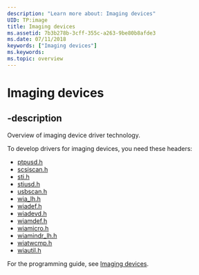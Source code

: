 ```yaml
---
description: "Learn more about: Imaging devices"
UID: TP:image
title: Imaging devices
ms.assetid: 7b3b278b-3cff-355c-a263-9be80b8afde3
ms.date: 07/11/2018
keywords: ["Imaging devices"]
ms.keywords: 
ms.topic: overview
---
```


# Imaging devices

## -description

Overview of imaging device driver technology.

To develop drivers for imaging devices, you need these headers:

- [ptpusd.h](../ptpusd/index.md)
- [scsiscan.h](../scsiscan/index.md)
- [sti.h](../sti/index.md)
- [stiusd.h](../stiusd/index.md)
- [usbscan.h](../usbscan/index.md)
- [wia_lh.h](../wia_lh/index.md)
- [wiadef.h](../wiadef/index.md)
- [wiadevd.h](../wiadevd/index.md)
- [wiamdef.h](../wiamdef/index.md)
- [wiamicro.h](../wiamicro/index.md)
- [wiamindr_lh.h](../wiamindr_lh/index.md)
- [wiatwcmp.h](../wiatwcmp/index.md)
- [wiautil.h](../wiautil/index.md)

For the programming guide, see [Imaging devices](/windows-hardware/drivers/image).

